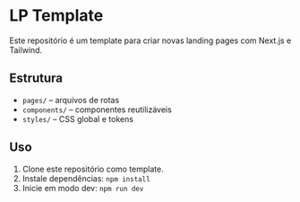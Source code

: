 # LP Template

Este repositório é um template para criar novas landing pages com Next.js e Tailwind.

## Estrutura

- `pages/` – arquivos de rotas
- `components/` – componentes reutilizáveis
- `styles/` – CSS global e tokens

## Uso

1. Clone este repositório como template.
2. Instale dependências: `npm install`
3. Inicie em modo dev: `npm run dev`
